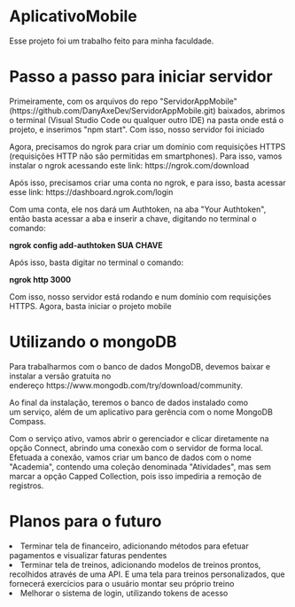 # AplicativoMobile
Esse projeto foi um trabalho feito para minha faculdade.

<h1>Passo a passo para iniciar servidor</h1>
<p>Primeiramente, com os arquivos do repo "ServidorAppMobile" (https://github.com/DanyAxeDev/ServidorAppMobile.git) baixados, abrimos o terminal (Visual Studio Code ou qualquer outro IDE) na pasta onde está o projeto, e inserimos "npm start". Com isso, nosso servidor foi iniciado</p>
<p>Agora, precisamos do ngrok para criar um domínio com requisições HTTPS (requisições HTTP não são permitidas em smartphones). Para isso, vamos instalar o ngrok acessando este link: https://ngrok.com/download</p>
<p>Após isso, precisamos criar uma conta no ngrok, e para isso, basta acessar esse link: https://dashboard.ngrok.com/login</p>
<p>Com uma conta, ele nos dará um Authtoken, na aba "Your Authtoken", então basta acessar a aba e inserir a chave, digitando no terminal o comando: </p>
<p><b>ngrok config add-authtoken SUA CHAVE</b></p>
<p>Após isso, basta digitar no terminal o comando:</p>
<p><b>ngrok http 3000</b></p>
<p>Com isso, nosso servidor está rodando e num domínio com requisições HTTPS. Agora, basta iniciar o projeto mobile</p>

<h1>Utilizando o mongoDB</h1>
<p>Para trabalharmos com o banco de dados MongoDB, devemos baixar e instalar a versão gratuita no endereço https://www.mongodb.com/try/download/community.</p>
<p>Ao final da instalação, teremos o banco de dados instalado como um serviço, além de um aplicativo para gerência com o nome MongoDB Compass.</p>
<p>Com o serviço ativo, vamos abrir o gerenciador e clicar diretamente na opção Connect, abrindo uma conexão com o servidor de forma local. Efetuada a conexão, vamos criar um banco de dados com o nome "Academia", contendo uma coleção denominada "Atividades", mas sem marcar a opção Capped Collection, pois isso impediria a remoção de registros.</p>

# Planos para o futuro
<li>Terminar tela de financeiro, adicionando métodos para efetuar pagamentos e visualizar faturas pendentes</li>
<li>Terminar tela de treinos, adicionando modelos de treinos prontos, recolhidos através de uma API. E uma tela para treinos personalizados, que fornecerá exercicios para o usuário montar seu próprio treino</li>
<li>Melhorar o sistema de login, utilizando tokens de acesso</li>
